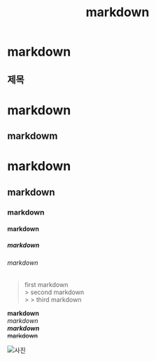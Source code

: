 ﻿---
title: "markdown"
categories: 
  - blogging
last_modified_at: 2020-01-26T13:00:00+09:00
toc: true
---

# **markdown**

## **제목**

markdown
=======

markdowm
-------------


# markdown
## markdown
### markdown
#### markdown
##### markdown
###### markdown



> first markdown  
>      > second  markdown  
>      >      > third  markdown


**markdown**  
_markdown_  
***markdown***  
~~markdown~~  


![사진](https://user-images.githubusercontent.com/59803206/73133023-6eeba400-4066-11ea-8a95-f64e520f7073.jpg)



